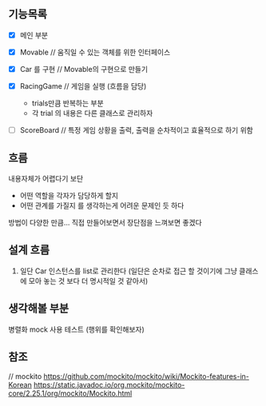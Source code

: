 ## 기능목록

-[x] 메인 부분
-[x] Movable            // 움직일 수 있는 객체를 위한 인터페이스
-[x] Car 를 구현          // Movable의 구현으로 만들기
-[x] RacingGame         // 게임을 실행 (흐름을 담당)
    - trials만큼 반복하는 부분
    - 각 trial 의 내용은 다른 클래스로 관리하자
-[ ] ScoreBoard   // 특정 게임 상황을 출력, 출력을 순차적이고 효율적으로 하기 위함


## 흐름
내용자체가 어렵다기 보단 
- 어떤 역할을 각자가 담당하게 할지
- 어떤 관계를 가질지
를 생각하는게 어려운 문제인 듯 하다

방법이 다양한 만큼... 직접 만들어보면서 장단점을 느껴보면 좋겠다


## 설계 흐름
1. 일단 Car 인스턴스를 list로 관리한다 
(일단은 순차로 접근 할 것이기에 그냥 클래스에 모아 놓는 것 보다 더 명시적일 것 같아서)



## 생각해볼 부분
병렬화
mock 사용 테스트 (행위를 확인해보자)


## 참조
// mockito
https://github.com/mockito/mockito/wiki/Mockito-features-in-Korean
https://static.javadoc.io/org.mockito/mockito-core/2.25.1/org/mockito/Mockito.html
